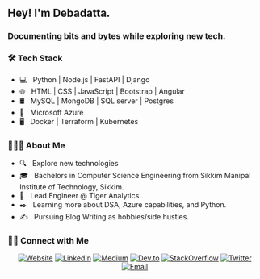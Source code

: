<h2> Hey! I'm Debadatta.</h2>
<h3>Documenting bits and bytes while exploring new tech.<h3>

<h3>🛠 Tech Stack</h3>

- 💻 &nbsp; Python | Node.js | FastAPI | Django 
- 🌐 &nbsp; HTML | CSS | JavaScript | Bootstrap | Angular
- 🛢 &nbsp; MySQL | MongoDB | SQL server | Postgres
- 🔧 &nbsp; Microsoft Azure 
- 🖥 &nbsp; Docker | Terraform | Kubernetes

<h3> 👨🏻‍💻 About Me </h3>

- 🔍 &nbsp; Explore new technologies 
- 🎓 &nbsp; Bachelors in Computer Science Engineering from Sikkim Manipal Institute of Technology, Sikkim.
- 🏢 &nbsp; Lead Engineer @ Tiger Analytics.
- ✒️ &nbsp; Learning more about DSA, Azure capabilities, and Python.
- ✍️ &nbsp; Pursuing Blog Writing as hobbies/side hustles.

<h3> 🤝🏻 Connect with Me </h3>
<p align="center">
<a href="https://ddb95.github.io/"><img alt="Website" src="https://img.shields.io/badge/Website-https://ddb95.github.io/-blue?style=flat-square&logo=google-chrome"></a>
<a href="https://www.linkedin.com/in/ddb95/"><img alt="LinkedIn" src="https://img.shields.io/badge/LinkedIn-Debadatta%20Bhattacharjee-blue?style=flat-square&logo=linkedin"></a>
<a href="https://medium.com/@ddb95"><img alt="Medium" src="https://img.shields.io/badge/Medium-Debadatta%20Bhattacharjee-blue?style=flat-square&logo=medium"></a>
<a href="https://dev.to/ddb95"><img alt="Dev.to" src="https://img.shields.io/badge/Dev.to-Debadatta%20Bhattacharjee-blue?style=flat-square&logo=dev.to"></a>
<a href="https://stackoverflow.com/users/9255297/debadatta"><img alt="StackOverflow" src="https://img.shields.io/badge/Stackoverflow-Debadatta%20Bhattacharjee-blue?style=flat-square&logo=stackoverflow"></a>
<a href="https://www.twitter.com/__debadatta__"><img alt="Twitter" src="https://img.shields.io/badge/Twitter-Debadatta%20Bhattacharjee-blue?style=flat-square&logo=twitter"></a>
<a href="mailto:debadattabhattacharjee23@gmail.com"><img alt="Email" src="https://img.shields.io/badge/Email-debadattabhattacharjee23@gmail.com-blue?style=flat-square&logo=gmail"></a>
</p>
